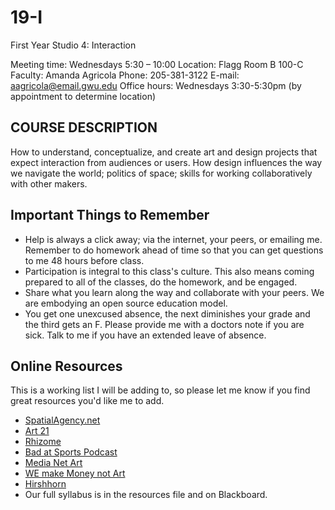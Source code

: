 # 19-I
First Year Studio 4: Interaction

Meeting time:  	Wednesdays 5:30 – 10:00
Location: 		Flagg Room B 100-C
Faculty:		Amanda Agricola
Phone:			205-381-3122
E-mail:  		aagricola@email.gwu.edu
Office hours:		Wednesdays 3:30-5:30pm (by appointment to determine location)

## COURSE DESCRIPTION
How to understand, conceptualize, and create art and design projects that expect interaction from audiences or users. How design influences the way we navigate the world; politics of space; skills for working collaboratively with other makers.

## Important Things to Remember
 - Help is always a click away; via the internet, your peers, or emailing me. Remember to do homework ahead of time so that you can get questions to me 48 hours before class.
 - Participation is integral to this class's culture. This also means coming prepared to all of the classes, do the homework, and be engaged.
 -  Share what you learn along the way and collaborate with your peers. We are embodying an open source education model.
 - You get one unexcused absence, the next diminishes your grade and the third gets an F. Please provide me with a doctors note if you are sick. Talk to me if you have an extended leave of absence.

 ## Online Resources

 This is a working list I will be adding to, so please let me know if you find great resources you'd like me to add.

 - [SpatialAgency.net](http://www.spatialagency.net/about/)
 - [Art 21](http://magazine.art21.org/)
 - [Rhizome](http://rhizome.org/)
 - [Bad at Sports Podcast](http://badatsports.com/)
 - [Media Net Art](http://www.mediaartnet.org/)
 - [WE make Money not Art](http://we-make-money-not-art.com/)
 - [Hirshhorn](https://hirshhorn.si.edu/)
 - Our full syllabus is in the resources file and on Blackboard.
